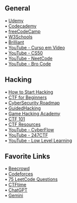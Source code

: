 ## General
• [Udemy](https://www.udemy.com/)  
• [Codecademy](https://www.codecademy.com/)  
• [freeCodeCamp](https://www.freecodecamp.org/)  
• [W3Schools](https://www.w3schools.com/)  
• [Brilliant](https://brilliant.org/)  
• [YouTube - Curso em Vídeo](https://www.youtube.com/@CursoemVideo)  
• [YouTube - CS50](https://www.youtube.com/@cs50)  
• [YouTube - NeetCode](https://www.youtube.com/@NeetCode)  
• [YouTube - Bro Code](https://www.youtube.com/@BroCodez)  

## Hacking
• [How to Start Hacking](https://www.reddit.com/r/hacking/comments/a3oicn/how_to_start_hacking_the_ultimate_two_path_guide/)  
• [CTF for Beginners](https://dev.to/atan/what-is-ctf-and-how-to-get-started-3f04)  
• [CyberSecurity Roadmap](https://roadmap.sh/cyber-security)  
• [GuidedHacking](https://guidedhacking.com/)  
• [Game Hacking Academy](https://gamehacking.academy/)  
• [CTF 101](https://ctf101.org/)  
• [CTF Resources](https://ctfs.github.io/resources/)  
• [YouTube - CyberFlow](https://www.youtube.com/@CyberFlow10)  
• [YouTube - 247CTF](https://www.youtube.com/@247CTF)  
• [YouTube - Low Level Learning](https://www.youtube.com/@LowLevelLearning)

## Favorite Links
• [Beecrowd](https://judge.beecrowd.com/pt/login?redirect=%2Fpt)  
• [Codeforces](https://codeforces.com/)  
• [75 LeetCode Questions](https://leetcode.com/discuss/general-discussion/460599/blind-75-leetcode-questions)  
• [CTFtime](https://ctftime.org/)  
• [ChatGPT](https://chat.openai.com/)  
• [Gemini](https://gemini.google.com/app?hl=pt)
